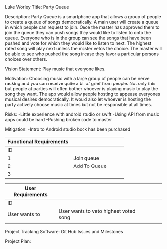 Luke Worley
Title: Party Queue

Description: Party Queue is a smartphone app that allows a group of people to create a queue of songs democratically. A main user will create a queue in which people can request to join. Once the master has approved them to join the queue they can push songs they would like to listen to onto the queue. Everyone who is in the group can see the songs that have been pushed and vote for which they would like to listen to next. The highest rated song will play next unless the master vetos the choice. The master will be able to see who pushed the song incase they favor a particular persons choices over others.    

Vision Statement: Play music that everyone likes.

Motivation: Choosing music with a large group of people can be nerve racking and you can receive quite a bit of grief from people. Not only this but people at parties will often bother whoever is playing music to play the song they want.  The app would allow people hosting to appease everyones musical desires democratically. It would also let whoever is hosting the party actively choose music at times but not be responsible at all times. 

Risks:
-Little experience with android studio or swift
-Using API from music apps could be hard
-Pushing broken code to master

Mitigation:
-Intro to Android studio book has been purchased

| Functional Requirements  |  |   |   |   |
|---|---|---|---| --- |
| ID  |   |   |   |   |
| 1 | Join queue   |   |   |   |
| 2  | Add To Queue   |   |   |   |
| 3   |         |     |  |  |


| User Requirements  | |   |   |   |
|---|---|---|---|--- |
|  ID |   |   |   |   |
|User wants to  | User wants to veto highest voted song  |   |   |   |
|   |   |   |   |   |


Project Tracking Software: 
Git Hub Issues and Milestones

Project Plan:

